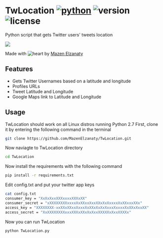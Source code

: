 # TwLocation [![python](https://img.shields.io/badge/Python-2.7-green.svg?style=style=flat-square)](https://www.python.org/downloads/) ![version](https://img.shields.io/badge/Build-Final-blue.svg) ![license](https://img.shields.io/badge/License-GPL_3-orange.svg?style=style=flat-square)

Python script that gets Twitter users' tweets location 


<a href="https://asciinema.org/a/dFXzrdrZmK6ADF2ZQVMse43gg" target="_blank"><img src="https://asciinema.org/a/dFXzrdrZmK6ADF2ZQVMse43gg.png" /></a>

Made with ![heart](https://cloud.githubusercontent.com/assets/4301109/16754758/82e3a63c-4813-11e6-9430-6015d98aeaab.png) by <a href=https://twitter.com/MazenElzanaty>Mazen Elzanaty</a>

## Features
- Gets Twitter Usernames based on a latitude and longitude
- Profiles URLs
- Tweet Latitude and Longitude
- Google Maps link to Latitude and Longitude

## Usage
TwLocation should work on all Linux distros running Python 2.7
First, clone it by entering the following command in the terminal
``` bash
git clone https://github.com/MazenElzanaty/TwLocation.git
```
Now naviagte to TwLocation directory
``` bash
cd TwLocation
```
Now install the requirements with the following command
``` bash
pip install -r requirements.txt
```
Edit config.txt and put your twitter app keys
``` bash
cat config.txt
consumer_key = "XxXxXxxXXXxxxxXXXxXX"
consumer_secret = "xXXXXXXXXxxxxXxXXxxXxxXXxXxXxxxxXxXXxxxXXx"
access_key = "XXXXXXXX-xxXXxXXxxXxxxXxXXxXxXxXxxxXxxxxXxXXxXxxXX"
access_secret = "XxXXXXXXXXxxxXXXxXXxXxXxxXXXXXxXxxXXXXx"
```
Now you can run TwLocation
``` bash
python TwLocation.py
```




